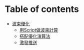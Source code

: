 # Table of contents

* [波束優化](README.md)
  * [用Script做波束計算](bo-shu-you-hua/yong-script-zuo-bo-shu-ji-suan.md)
  * [搭配優化演算法](bo-shu-you-hua/da-pei-you-hua-yan-suan-fa.md)
  * [激發推送](bo-shu-you-hua/ji-fa-tui-song.md)
